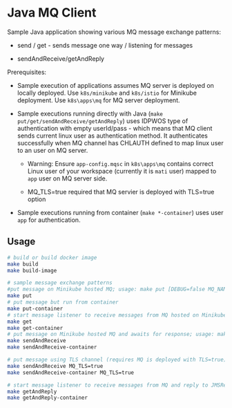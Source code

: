 # Java MQ Client

Sample Java application showing various MQ message exchange patterns:

* send / get  - sends message one way / listening for messages

* sendAndReceive/getAndReply

Prerequisites:

* Sample execution of applications assumes MQ server is deployed on locally deployed. Use `k8s/minikube` and `k8s/istio` for Minikube deployment. Use `k8s\apps\mq` for MQ server deployment.

* Sample executions running directly with Java (`make put/get/sendAndReceive/getAndReply`) uses IDPWOS type of authentication with empty userId/pass - which means that MQ client sends current linux user as authentication method. It authenticates successfully when MQ channel has CHLAUTH defined to map linux user to an user on MQ server.

  * Warning: Ensure `app-config.mqsc` in `k8s\apps\mq` contains correct Linux user of your workspace (currently it is `mati` user) mapped to `app` user on MQ server side.

  * MQ_TLS=true required that MQ servier is deployed with TLS=true option

* Sample executions running from container (`make *-container`) uses user `app` for authentication.

## Usage

```bash
# build or build docker image
make build
make build-image

# sample message exchange patterns
#put message on Minikube hosted MQ; usage: make put [DEBUG=false MQ_NAME=dev1 MQ_PORT=1414 MQ_CHANNEL=APPA.SVRCONN MQ_QUEUE=APPA.RQ.APPB]
make put
# put message but run from container
make put-container
# start message listener to receive messages from MQ hosted on Minikube; usage: make get [DEBUG=false MQ_NAME=dev1 MQ_PORT=1414 MQ_CHANNEL=APPA.SVRCONN MQ_QUEUE=APPA.RQ.APPB]
make get
make get-container
# put message on Minikube hosted MQ and awaits for response; usage: make put [DEBUG=false MQ_NAME=dev1 MQ_PORT=1414 MQ_CHANNEL=APPA.SVRCONN MQ_QUEUE=APPA.RQ.APPB]
make sendAndReceive
make sendAndReceive-container

# put message using TLS channel (requires MQ is deployed with TLS=true)
make sendAndReceive MQ_TLS=true
make sendAndReceive-container MQ_TLS=true

# start message listener to receive messages from MQ and reply to JMSReplyTo queue; usage: make put [DEBUG=false MQ_NAME=dev1 MQ_PORT=1414 MQ_CHANNEL=APPA.SVRCONN MQ_QUEUE=APPA.RQ.APPB]
make getAndReply
make getAndReply-container
```

